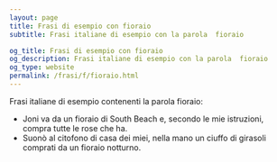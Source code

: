 ```yaml
---
layout: page
title: Frasi di esempio con fioraio 
subtitle: Frasi italiane di esempio con la parola  fioraio

og_title: Frasi di esempio con fioraio 
og_description: Frasi italiane di esempio con la parola  fioraio
og_type: website
permalink: /frasi/f/fioraio.html
---
```


Frasi italiane di esempio contenenti la parola fioraio:


- Joni va da un fioraio di South Beach e, secondo le mie istruzioni, compra tutte le rose che ha.
- Suonò al citofono di casa dei miei, nella mano un ciuffo di girasoli comprati da un fioraio notturno.

